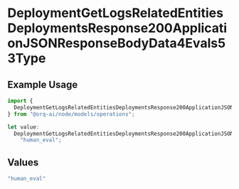 # DeploymentGetLogsRelatedEntitiesDeploymentsResponse200ApplicationJSONResponseBodyData4Evals53Type

## Example Usage

```typescript
import {
  DeploymentGetLogsRelatedEntitiesDeploymentsResponse200ApplicationJSONResponseBodyData4Evals53Type,
} from "@orq-ai/node/models/operations";

let value:
  DeploymentGetLogsRelatedEntitiesDeploymentsResponse200ApplicationJSONResponseBodyData4Evals53Type =
    "human_eval";
```

## Values

```typescript
"human_eval"
```